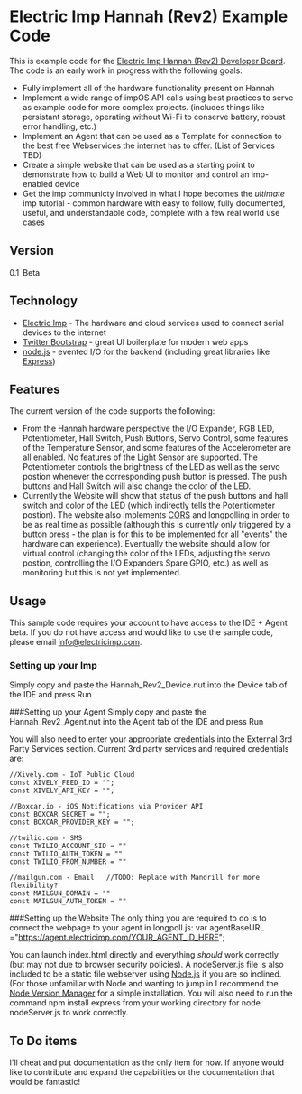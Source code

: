 Electric Imp Hannah (Rev2) Example Code
=========

This is example code for the [Electric Imp Hannah (Rev2) Developer Board].  The code is an early work in progress with the following goals:

  - Fully implement all of the hardware functionality present on Hannah
  - Implement a wide range of impOS API calls using best practices to serve as example code for more complex projects.  (includes things like persistant storage, operating without Wi-Fi to conserve battery, robust error handling, etc.)
  - Implement an Agent that can be used as a Template for connection to the best free Webservices the internet has to offer. (List of Services TBD)
  - Create a simple website that can be used as a starting point to demonstrate how to build a Web UI to monitor and control an imp-enabled device
  - Get the imp communicty involved in what I hope becomes the *ultimate* imp tutorial - common hardware with easy to follow, fully documented, useful, and understandable code, complete with a few real world use cases

Version
-

0.1_Beta

Technology
-

* [Electric Imp] - The hardware and cloud services used to connect serial devices to the internet
* [Twitter Bootstrap] - great UI boilerplate for modern web apps
* [node.js] - evented I/O for the backend (including great libraries like [Express])


Features
-

The current version of the code supports the following:
  - From the Hannah hardware perspective the I/O Expander, RGB LED, Potentiometer, Hall Switch, Push Buttons, Servo Control, some features of the Temperature Sensor, and some features of the Accelerometer are all enabled.  No features of the Light Sensor are supported.  The Potentiometer controls the brightness of the LED as well as the servo postion whenever the corresponding push button is pressed.  The push buttons and Hall Switch will also change the color of the LED.
  - Currently the Website will show that status of the push buttons and hall switch and color of the LED (which indirectly tells the Potentiometer postion).  The website also implements [CORS] and longpolling in order to be as real time as possible (although this is currently only triggered by a button press - the plan is for this to be implemented for all "events" the hardware can experience).  Eventually the website should allow for virtual control (changing the color of the LEDs, adjusting the servo postion, controlling the I/O Expanders Spare GPIO, etc.) as well as monitoring but this is not yet implemented.



Usage
-

This sample code requires your account to have access to the IDE + Agent beta. If you do not have access and would like to use the sample code, please email info@electricimp.com.

### Setting up your Imp
Simply copy and paste the Hannah_Rev2_Device.nut into the Device tab of the IDE and press Run

###Setting up your Agent
Simply copy and paste the Hannah_Rev2_Agent.nut into the Agent tab of the IDE and press Run

You will also need to enter your appropriate credentials into the External 3rd Party Services section.  Current 3rd party services and required credentials are:

    
    //Xively.com - IoT Public Cloud
    const XIVELY_FEED_ID = "";
    const XIVELY_API_KEY = "";
    
    //Boxcar.io - iOS Notifications via Provider API
    const BOXCAR_SECRET = "";
    const BOXCAR_PROVIDER_KEY = "";
    
    //twilio.com - SMS
    const TWILIO_ACCOUNT_SID = ""
    const TWILIO_AUTH_TOKEN = ""
    const TWILIO_FROM_NUMBER = ""
    
    //mailgun.com - Email   //TODO: Replace with Mandrill for more flexibility?
    const MAILGUN_DOMAIN = ""
    const MAILGUN_AUTH_TOKEN = ""
    
###Setting up the Website
The only thing you are required to do is to connect the webpage to your agent in longpoll.js:
    var agentBaseURL ="https://agent.electricimp.com/YOUR_AGENT_ID_HERE";
    
You can launch index.html directly and everything *should* work correctly (but may not due to browser security policies).  A nodeServer.js file is also included to be a static file webserver using [Node.js] if you are so inclined.  (For those unfamiliar with Node and wanting to jump in I recommend the [Node Version Manager] for a simple installation.  You will also need to run the command 
    npm install express 
from your working directory for 
    node nodeServer.js
to work correctly.

To Do items
--------------
I'll cheat and put documentation as the only item for now.  If anyone would like to contribute and expand the capabilities or the documentation that would be fantastic!

  [electric imp]: http://www.electricimp.com
  [node.js]: http://nodejs.org
  [Twitter Bootstrap]: http://twitter.github.com/bootstrap/
  [express]: http://expressjs.com
  [Electric Imp Hannah (Rev2) Developer Board]: http://devwiki.electricimp.com/doku.php?id=hannah
  [CORS]: http://www.html5rocks.com/en/tutorials/cors/
  [Node Version Manager]: https://github.com/creationix/nvm

    
